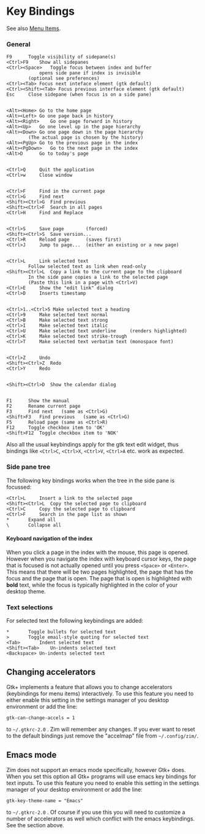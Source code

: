 # Key Bindings
See also [Menu Items](./Menu_Items.markdown).

### General

	F9		Toggle visibility of sidepane(s)
	<Ctrl>F9	Show all sidepanes
	<Ctrl><Space>	Toggle focus between index and buffer
				opens side pane if index is invisible
			(optional see preferences)
	<Ctrl><Tab>	Focus next inteface element (gtk default)
	<Ctrl><Shift><Tab> Focus previous interface element (gtk default)
	Esc		Close sidepane (when focus is on a side pane)


	<Alt><Home>	Go to the home page
	<Alt><Left>	Go one page back in history
	<Alt><Right>	Go one page forward in history
	<Alt><Up>	Go one level up in the page hierarchy
	<Alt><Down>	Go one page down in the page hierarchy
			(The actual page is chosen by the history)
	<Alt><PgUp>	Go to the previous page in the index
	<Alt><PgDown>	Go to the next page in the index
	<Alt>D		Go to today's page


	<Ctrl>Q		Quit the application
	<Ctrl>w		Close window


	<Ctrl>F		Find in the current page
	<Ctrl>G		Find next
	<Shift><Ctrl>G	Find previous
	<Shift><Ctrl>F  Search in all pages
	<Ctrl>H		Find and Replace


	<Ctrl>S		Save page        (forced)
	<Shift><Ctrl>S	Save version...
	<Ctrl>R		Reload page      (saves first)
	<Ctrl>J		Jump to page...  (either an existing or a new page)


	<Ctrl>L		Link selected text
			Follow selected text as link when read-only
	<Shift><Ctrl>L	Copy a link to the current page to the clipboard
			In the side pane copies a link to the selected page
			(Paste this link in a page with <Ctrl>V)
	<Ctrl>E		Show the "edit link" dialog
	<Ctrl>D		Inserts timestamp


	<Ctrl>1..<Ctrl>5 Make selected text a heading
	<Ctrl>9		Make selected text normal
	<Ctrl>B		Make selected text strong
	<Ctrl>I		Make selected text italic
	<Ctrl>U		Make selected text underline     (renders highlighted)
	<Ctrl>K		Make selected text strike-trough
	<Ctrl>T		Make selected text verbatim text (monospace font)


	<Ctrl>Z		Undo
	<Shift><Ctrl>Z	Redo
	<Ctrl>Y		Redo


	<Shift><Ctrl>D	Show the calendar dialog


	F1		Show the manual
	F2		Rename current page
	F3		Find next	(same as <Ctrl>G)
	<Shift>F3	Find previous	(same as <Ctrl>G)
	F5		Reload page	(same as <Ctrl>R)
	F12		Toggle checkbox item to 'OK'
	<Shift>F12	Toggle checkbox item to 'NOK'

Also all the usual keybindings apply for the gtk text edit widget, thus bindings like
``<Ctrl>C``, ``<Ctrl>X``, ``<Ctrl>V``, ``<Ctrl>A`` etc. work as expected.

### Side pane tree
The following key bindings works when the tree in the side pane is focussed:

	<Ctrl>L		Insert a link to the selected page
	<Shift><Ctrl>L	Copy the selected page to clipboard
	<Ctrl>C		Copy the selected page to clipboard
	<Ctrl>F		Search in the page list as shown
	*		Expand all
	\		Collapse all


#### Keyboard navigation of the index
When you click a page in the index with the mouse, this page is opened. However when you navigate the index with keyboard cursor keys, the page that is focused is not actually opened until you press ``<Space>`` or ``<Enter>``. This means that there will be two pages highlighted, the page that has the focus and the page that is open. The page that is open is highlighted with **bold** text, while the focus is typically highlighted in the color of your desktop theme.

### Text selections
For selected text the following keybindings are added:

	*		Toggle bullets for selected text
	>		Toggle email-style quoting for selected text
	<Tab>		Indent selected text
	<Shift><Tab>	Un-indents selected text
	<Backspace>	Un-indents selected text


Changing accelerators
---------------------
Gtk+ implements a feature that allows you to change accelerators (keybindings for menu items) interactively. To use this feature you need to either enable this setting in the settings manager of you desktop environment or add the line:

	gtk-can-change-accels = 1

to ``~/.gtkrc-2.0`` . Zim will remember any changes. If you ever want to reset to the default bindings just remove the "accelmap" file from ``~/.config/zim/``.

Emacs mode
----------
Zim does not support an emacs mode specifically, however Gtk+ does. When you set this option all Gtk+ programs will use emacs key bindings for text inputs. To use this feature you need to enable this setting in the settings manager of your desktop environment or add the line:

	gtk-key-theme-name = "Emacs"

to ``~/.gtkrc-2.0`` . Of course if you use this you will need to customize a number of accelerators as well which conflict with the emacs keybindings. See the section above.

